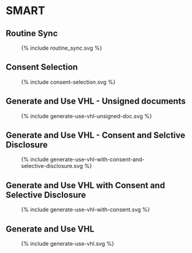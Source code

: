 # SMART



##  <a id="routine_sync"></a> Routine Sync
<figure style="width:70%">
 {% include routine_sync.svg %}
</figure>

##  <a id="consent-selection"></a> Consent Selection
<figure style="width:70%">
 {% include consent-selection.svg %}
</figure>

##  <a id="generate-use-vhl-unsigned-doc"></a>  Generate and Use VHL - Unsigned documents
<figure style="width:70%">
 {% include generate-use-vhl-unsigned-doc.svg %}
</figure>

##  <a id="generate-use-vhl-with-consent-and-selective-disclosure"></a> Generate and Use VHL - Consent and Selctive Disclosure


<figure style="width:70%">
 {% include generate-use-vhl-with-consent-and-selective-disclosure.svg %}
</figure>


##  <a id="generate-use-vhl-with-consent"></a>  Generate and Use VHL with Consent and Selective Disclosure
<figure style="width:70%">
 {% include generate-use-vhl-with-consent.svg %}
</figure>


##  <a id="generate-use-vhl"></a> Generate and Use VHL
<figure style="width:70%">
 {% include generate-use-vhl.svg %}
</figure>


